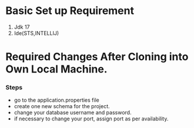 # Basic Set up Requirement
1. Jdk 17
2. Ide(STS,INTELLIJ)
# Required Changes After Cloning into Own Local Machine.
<h3>Steps</h3> 
<ul>
  <li>go to the application.properties file</li>
  <li>create one new schema for the project.</li>
  <li>change your database username and password.</li>
  <li>if necessary to change your port, assign port as per availability.</li>
</ul>



